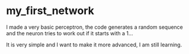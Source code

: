 # my_first_network
I made a very basic perceptron, the code generates a random sequence and the neuron tries to work out if it starts with a 1...

It is very simple and I want to make it more advanced, I am still learning.
